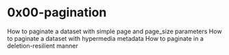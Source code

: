 # 0x00-pagination

How to paginate a dataset with simple page and page_size parameters
How to paginate a dataset with hypermedia metadata
How to paginate in a deletion-resilient manner
